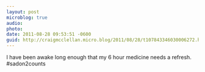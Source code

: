 ```yaml
---
layout: post
microblog: true
audio: 
photo: 
date: 2011-08-28 09:53:51 -0600
guid: http://craigmcclellan.micro.blog/2011/08/28/t107843346030006272.html
---
```

I have been awake long enough that my 6 hour medicine needs a refresh. #sadon2counts
